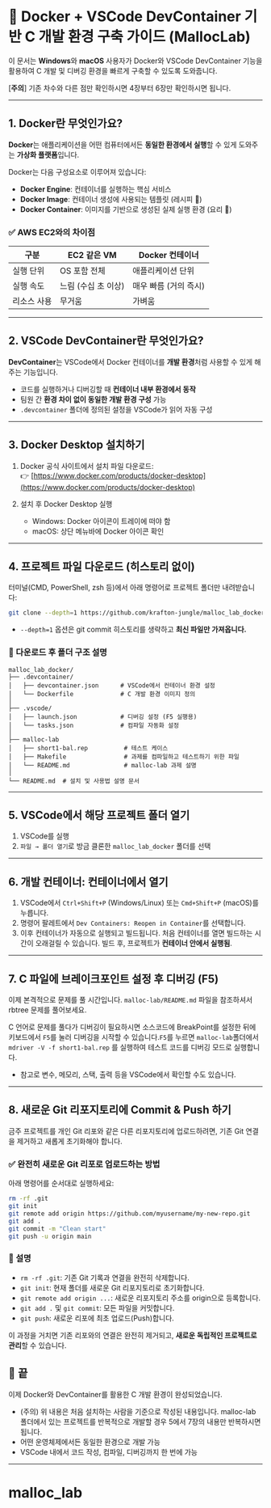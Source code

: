 # 📘 Docker + VSCode DevContainer 기반 C 개발 환경 구축 가이드 (MallocLab)

이 문서는 **Windows**와 **macOS** 사용자가 Docker와 VSCode DevContainer 기능을 활용하여 C 개발 및 디버깅 환경을 빠르게 구축할 수 있도록 도와줍니다.

[**주의**] 기존 차수와 다른 점만 확인하시면 4장부터 6장만 확인하시면 됩니다.

---

## 1. Docker란 무엇인가요?

**Docker**는 애플리케이션을 어떤 컴퓨터에서든 **동일한 환경에서 실행**할 수 있게 도와주는 **가상화 플랫폼**입니다.  

Docker는 다음 구성요소로 이루어져 있습니다:

- **Docker Engine**: 컨테이너를 실행하는 핵심 서비스
- **Docker Image**: 컨테이너 생성에 사용되는 템플릿 (레시피 📃)
- **Docker Container**: 이미지를 기반으로 생성된 실제 실행 환경 (요리 🍜)

### ✅ AWS EC2와의 차이점

| 구분 | EC2 같은 VM | Docker 컨테이너 |
|------|-------------|-----------------|
| 실행 단위 | OS 포함 전체 | 애플리케이션 단위 |
| 실행 속도 | 느림 (수십 초 이상) | 매우 빠름 (거의 즉시) |
| 리소스 사용 | 무거움 | 가벼움 |

---

## 2. VSCode DevContainer란 무엇인가요?

**DevContainer**는 VSCode에서 Docker 컨테이너를 **개발 환경**처럼 사용할 수 있게 해주는 기능입니다.

- 코드를 실행하거나 디버깅할 때 **컨테이너 내부 환경에서 동작**
- 팀원 간 **환경 차이 없이 동일한 개발 환경 구성** 가능
- `.devcontainer` 폴더에 정의된 설정을 VSCode가 읽어 자동 구성

---

## 3. Docker Desktop 설치하기

1. Docker 공식 사이트에서 설치 파일 다운로드:  
   👉 [https://www.docker.com/products/docker-desktop](https://www.docker.com/products/docker-desktop)

2. 설치 후 Docker Desktop 실행  
   - Windows: Docker 아이콘이 트레이에 떠야 함  
   - macOS: 상단 메뉴바에 Docker 아이콘 확인

---

## 4. 프로젝트 파일 다운로드 (히스토리 없이)

터미널(CMD, PowerShell, zsh 등)에서 아래 명령어로 프로젝트 폴더만 내려받습니다:

```bash
git clone --depth=1 https://github.com/krafton-jungle/malloc_lab_docker.git
```

- `--depth=1` 옵션은 git commit 히스토리를 생략하고 **최신 파일만 가져옵니다.**

### 📂 다운로드 후 폴더 구조 설명

```
malloc_lab_docker/
├── .devcontainer/
│   ├── devcontainer.json      # VSCode에서 컨테이너 환경 설정
│   └── Dockerfile             # C 개발 환경 이미지 정의
│
├── .vscode/
│   ├── launch.json            # 디버깅 설정 (F5 실행용)
│   └── tasks.json             # 컴파일 자동화 설정
│
├── malloc-lab
│   ├── short1-bal.rep          # 테스트 케이스
│   ├── Makefile                # 과제를 컴파일하고 테스트하기 위한 파일
│   └── README.md               # malloc-lab 과제 설명
│
└── README.md  # 설치 및 사용법 설명 문서
```

---

## 5. VSCode에서 해당 프로젝트 폴더 열기

1. VSCode를 실행
2. `파일 → 폴더 열기`로 방금 클론한 `malloc_lab_docker` 폴더를 선택

---

## 6. 개발 컨테이너: 컨테이너에서 열기

1. VSCode에서 `Ctrl+Shift+P` (Windows/Linux) 또는 `Cmd+Shift+P` (macOS)를 누릅니다.
2. 명령어 팔레트에서 `Dev Containers: Reopen in Container`를 선택합니다.
3. 이후 컨테이너가 자동으로 실행되고 빌드됩니다. 처음 컨테이너를 열면 빌드하는 시간이 오래걸릴 수 있습니다. 빌드 후, 프로젝트가 **컨테이너 안에서 실행됨**.

---

## 7. C 파일에 브레이크포인트 설정 후 디버깅 (F5)

이제 본격적으로 문제를 풀 시간입니다. `malloc-lab/README.md` 파일을 참조하셔서 rbtree 문제를 풀어보세요.

C 언어로 문제를 풀다가 디버깅이 필요하시면 소스코드에 BreakPoint를 설정한 뒤에 키보드에서 `F5`를 눌러 디버깅을 시작할 수 있습니다.`F5`를 누르면 `malloc-lab`폴더에서 `mdriver -V -f short1-bal.rep` 를 실행하여 테스트 코드를 디버깅 모드로 실행합니다.
- 참고로 변수, 메모리, 스택, 출력 등을 VSCode에서 확인할 수도 있습니다.

---

## 8. 새로운 Git 리포지토리에 Commit & Push 하기

금주 프로젝트를 개인 Git 리포와 같은 다른 리포지토리에 업로드하려면, 기존 Git 연결을 제거하고 새롭게 초기화해야 합니다.

### ✅ 완전히 새로운 Git 리포로 업로드하는 방법

아래 명령어를 순서대로 실행하세요:

```bash
rm -rf .git
git init
git remote add origin https://github.com/myusername/my-new-repo.git
git add .
git commit -m "Clean start"
git push -u origin main
```

### 📌 설명

- `rm -rf .git`: 기존 Git 기록과 연결을 완전히 삭제합니다.
- `git init`: 현재 폴더를 새로운 Git 리포지토리로 초기화합니다.
- `git remote add origin ...`: 새로운 리포지토리 주소를 origin으로 등록합니다.
- `git add .` 및 `git commit`: 모든 파일을 커밋합니다.
- `git push`: 새로운 리포에 최초 업로드(Push)합니다.

이 과정을 거치면 기존 리포와의 연결은 완전히 제거되고, **새로운 독립적인 프로젝트로 관리**할 수 있습니다.

## 🎉 끝

이제 Docker와 DevContainer를 활용한 C 개발 환경이 완성되었습니다.

- (주의) 위 내용은 처음 설치하는 사람을 기준으로 작성된 내용입니다. malloc-lab 폴더에서 있는 프로젝트를 반복적으로 개발할 경우 5에서 7장의 내용만 반복하시면 됩니다.
- 어떤 운영체제에서든 동일한 환경으로 개발 가능  
- VSCode 내에서 코드 작성, 컴파일, 디버깅까지 한 번에 가능

---
# malloc_lab
